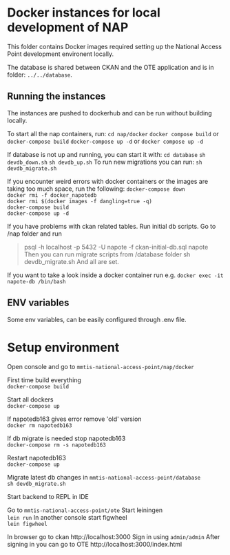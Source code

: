 # Docker instances for local development of NAP

This folder contains Docker images required setting up the National Access Point
development environent locally.

The database is shared between CKAN and the OTE application and is in folder: `../../database`.

## Running the instances

The instances are pushed to dockerhub and can be run without building locally.

To start all the nap containers, run:
`cd nap/docker`
`docker compose build` or `docker-compose build`
`docker-compose up -d` or `docker compose up -d`

If database is not up and running, you can start it with:
`cd database`
`sh devdb_down.sh`
`sh devdb_up.sh`
To run new migrations you can run:
`sh devdb_migrate.sh`


If you encounter weird errors with docker containers or the images are taking too much space, run the following:
`docker-compose down`  
`docker rmi -f docker_napotedb`  
`docker rmi $(docker images -f dangling=true -q)`  
`docker-compose build`  
`docker-compose up -d`  

If you have problems with ckan related tables. Run initial db scripts.
Go to /nap folder and run
> psql -h localhost -p 5432 -U napote -f ckan-initial-db.sql napote
Then you can run migrate scripts from /database folder
> sh devdb_migrate.sh 
And all are set.

If you want to take a look inside a docker container run e.g.
`docker exec -it napote-db /bin/bash`

## ENV variables

Some env variables, can be easily configured through .env file.

# Setup environment
Open console and go to `mmtis-national-access-point/nap/docker`

First time build everything  
`docker-compose build`

Start all dockers  
`docker-compose up`

If napotedb163 gives error remove 'old' version  
`docker rm napotedb163`

If db migrate is needed stop napotedb163  
`docker-compose rm -s napotedb163`

Restart napotedb163  
`docker-compose up`

Migrate latest db changes in `mmtis-national-access-point/database`  
`sh devdb_migrate.sh`

Start backend to REPL in IDE

Go to `mmtis-national-access-point/ote`
Start leiningen  
`lein run`
In another console start figwheel  
`lein figwheel`

In browser go to ckan http://localhost:3000
Sign in using `admin/admin`
After signing in you can go to OTE http://localhost:3000/index.html
   
